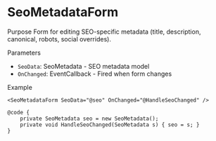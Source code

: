 # SeoMetadataForm

Purpose
Form for editing SEO-specific metadata (title, description, canonical, robots, social overrides).

Parameters
- `SeoData`: SeoMetadata - SEO metadata model
- `OnChanged`: EventCallback<SeoMetadata> - Fired when form changes

Example

```razor
<SeoMetadataForm SeoData="@seo" OnChanged="@HandleSeoChanged" />

@code {
    private SeoMetadata seo = new SeoMetadata();
    private void HandleSeoChanged(SeoMetadata s) { seo = s; }
}
```
